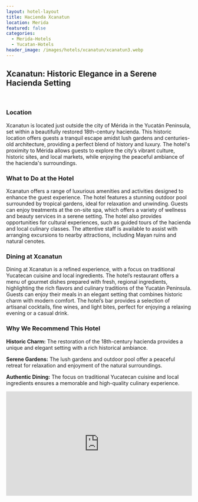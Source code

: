 ```yaml
---
layout: hotel-layout
title: Hacienda Xcanatun
location: Merida
featured: false
categories:
  - Merida-Hotels
  - Yucatan-Hotels
header_image: /images/hotels/xcanatun/xcanatun3.webp
---
```

## Xcanatun: Historic Elegance in a Serene Hacienda Setting

&nbsp;

### Location
Xcanatun is located just outside the city of Mérida in the Yucatán Peninsula, set within a beautifully restored 18th-century hacienda. This historic location offers guests a tranquil escape amidst lush gardens and centuries-old architecture, providing a perfect blend of history and luxury. The hotel's proximity to Mérida allows guests to explore the city’s vibrant culture, historic sites, and local markets, while enjoying the peaceful ambiance of the hacienda's surroundings.

### What to Do at the Hotel
Xcanatun offers a range of luxurious amenities and activities designed to enhance the guest experience. The hotel features a stunning outdoor pool surrounded by tropical gardens, ideal for relaxation and unwinding. Guests can enjoy treatments at the on-site spa, which offers a variety of wellness and beauty services in a serene setting. The hotel also provides opportunities for cultural experiences, such as guided tours of the hacienda and local culinary classes. The attentive staff is available to assist with arranging excursions to nearby attractions, including Mayan ruins and natural cenotes.

### Dining at Xcanatun
Dining at Xcanatun is a refined experience, with a focus on traditional Yucatecan cuisine and local ingredients. The hotel’s restaurant offers a menu of gourmet dishes prepared with fresh, regional ingredients, highlighting the rich flavors and culinary traditions of the Yucatán Peninsula. Guests can enjoy their meals in an elegant setting that combines historic charm with modern comfort. The hotel’s bar provides a selection of artisanal cocktails, fine wines, and light bites, perfect for enjoying a relaxing evening or a casual drink.

### Why We Recommend This Hotel
**Historic Charm:** The restoration of the 18th-century hacienda provides a unique and elegant setting with a rich historical ambiance.&nbsp;

**Serene Gardens:** The lush gardens and outdoor pool offer a peaceful retreat for relaxation and enjoyment of the natural surroundings.&nbsp;

**Authentic Dining:** The focus on traditional Yucatecan cuisine and local ingredients ensures a memorable and high-quality culinary experience.&nbsp;


<style>.embed-container { position: relative; padding-bottom: 56.25%; height: 0; overflow: hidden; max-width: 100%; } .embed-container iframe, .embed-container object, .embed-container embed { position: absolute; top: 0; left: 0; width: 100%; height: 100%; }</style><div class='embed-container'><iframe src='https://www.youtube.com/embed/BMVq5whu-xQ' frameborder='0' allowfullscreen></iframe></div>